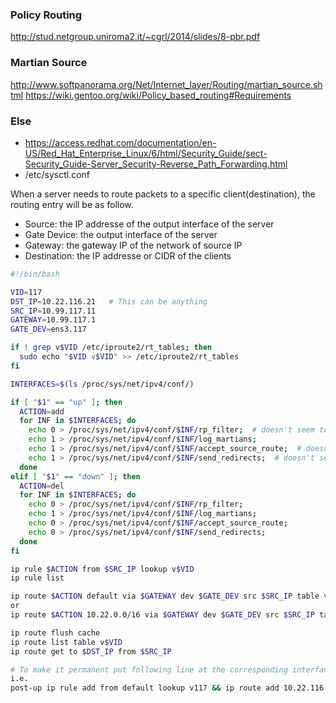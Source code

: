 
### Policy Routing
http://stud.netgroup.uniroma2.it/~cgrl/2014/slides/8-pbr.pdf

### Martian Source
http://www.softpanorama.org/Net/Internet_layer/Routing/martian_source.shtml
https://wiki.gentoo.org/wiki/Policy_based_routing#Requirements

### Else
- https://access.redhat.com/documentation/en-US/Red_Hat_Enterprise_Linux/6/html/Security_Guide/sect-Security_Guide-Server_Security-Reverse_Path_Forwarding.html
- /etc/sysctl.conf

When a server needs to route packets to a specific client(destination), the routing entry will be as follow.
- Source: the IP addresse of the output interface of the server
- Gate Device: the output interface of the server
- Gateway: the gateway IP of the network of source IP
- Destination: the IP addresse or CIDR of the clients


```sh
#!/bin/bash

VID=117
DST_IP=10.22.116.21   # This can be anything
SRC_IP=10.99.117.11
GATEWAY=10.99.117.1
GATE_DEV=ens3.117

if ! grep v$VID /etc/iproute2/rt_tables; then
  sudo echo "$VID v$VID" >> /etc/iproute2/rt_tables
fi

INTERFACES=$(ls /proc/sys/net/ipv4/conf/)

if [ "$1" == "up" ]; then
  ACTION=add
  for INF in $INTERFACES; do
    echo 0 > /proc/sys/net/ipv4/conf/$INF/rp_filter;  # doesn't seem to matter but log at the begining
    echo 1 > /proc/sys/net/ipv4/conf/$INF/log_martians;
    echo 1 > /proc/sys/net/ipv4/conf/$INF/accept_source_route;  # doesn't seem to matter
    echo 1 > /proc/sys/net/ipv4/conf/$INF/send_redirects;  # doesn't seem to matter
  done
elif [ "$1" == "down" ]; then
  ACTION=del
  for INF in $INTERFACES; do
    echo 0 > /proc/sys/net/ipv4/conf/$INF/rp_filter;
    echo 1 > /proc/sys/net/ipv4/conf/$INF/log_martians;
    echo 0 > /proc/sys/net/ipv4/conf/$INF/accept_source_route;
    echo 0 > /proc/sys/net/ipv4/conf/$INF/send_redirects;
  done
fi

ip rule $ACTION from $SRC_IP lookup v$VID
ip rule list

ip route $ACTION default via $GATEWAY dev $GATE_DEV src $SRC_IP table v$VID
or
ip route $ACTION 10.22.0.0/16 via $GATEWAY dev $GATE_DEV src $SRC_IP table v$VID

ip route flush cache
ip route list table v$VID
ip route get to $DST_IP from $SRC_IP

# To make it permanent put following line at the corresponding interface
i.e.
post-up ip rule add from default lookup v117 && ip route add 10.22.116.21 via 10.99.117.1 dev $IFACE src 10.99.117.11 table v117
```
